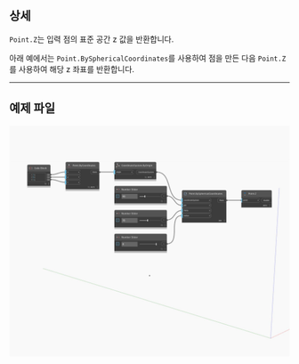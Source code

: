 ## 상세
`Point.Z`는 입력 점의 표준 공간 z 값을 반환합니다.

아래 예에서는 `Point.BySphericalCoordinates`를 사용하여 점을 만든 다음 `Point.Z`를 사용하여 해당 z 좌표를 반환합니다.

___
## 예제 파일

![Z](./Autodesk.DesignScript.Geometry.Point.Z_img.jpg)


